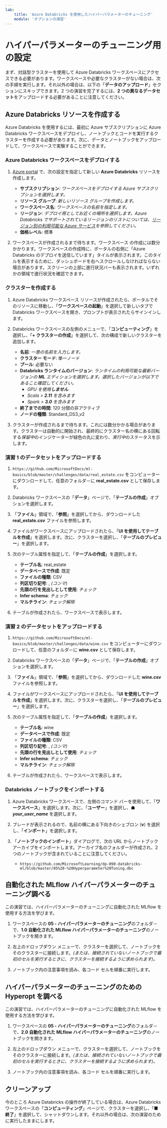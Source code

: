 ```yaml
---
lab:
    title: 'Azure Databricks を使用したハイパーパラメーターのチューニング'
    module: 'オプションの演習'
---
```


# ハイパーパラメーターのチューニング用の設定

まず、対話型クラスターを使用して Azure Databricks ワークスペースにアクセスできる必要があります。ワークスペースや必要なクラスターがない場合は、次の手順を実行します。それ以外の場合は、以下の「**データのアップロード**」セクションにスキップできます。2 つの演習を完了するには、**2 つの異なるデータセット**をアップロードする必要があることに注意してください。

## Azure Databricks リソースを作成する

Azure Databricks を使用するには、最初に Azure サブスクリプションに Azure Databricks ワークスペースをデプロイし、ノートブックとコードを実行するクラスターを作成する必要があります。次に、データとノートブックをアップロードして、ワークスペースで実験することができます。

### Azure Databricks ワークスペースをデプロイする

1. [Azure portal](https://portal.azure.com) で、次の設定を指定して新しい **Azure Databricks** リソースを作成します。
   - **サブスクリプション**: *ワークスペースをデプロイする Azure サブスクリプションを選択します。*
   - **リソース グループ**: *新しいリソース グループを作成します。*
   - **ワークスペース名**: *ワークスペースの名前を指定します。*
   - **リージョン**: *デプロイ用としてお近くの場所を選択します。Azure Databricks でサポートされているリージョンのリストについては、[リージョン別の利用可能な Azure サービス](https://azure.microsoft.com/regions/services/)を参照してください。*
   - **価格レベル**: 標準

1. ワークスペースが作成されるまで待ちます。ワークスペース の作成には数分かかります。ワークスペースの作成時に、ポータルの右側に「Azure Databricks のデプロイを送信しています」タイルが表示されます。このタイルを表示するために、ダッシュボードを右へスクロールしなければならない場合があります。スクリーンの上部に進行状況バーも表示されます。いずれかの領域で進行状況を確認できます。

### クラスターを作成する

1. Azure Databricks ワークスペース リソースが作成されたら、ポータルでそのリソースに移動し、「**ワークスペースの起動**」を選択して新しいタブで Databricks ワークスペースを開き、プロンプトが表示されたらサインインします。

1. Databricks ワークスペースの左側のメニューで、「**コンピューティング**」を選択し、「**+ クラスターの作成**」を選択して、次の構成で新しいクラスターを追加します。
   - **名前**: *一意の名前を入力します。*
   - **クラスター モード**: 単一ノード
   - **プール**: 必要ない
   - **Databricks ランタイムのバージョン**: *ランタイムの利用可能な最新バージョンの **ML** エディションを選択します。選択したバージョンが以下であること確認してください。*
      - *GPU を使用**しません***
      - *Scala > **2.11** を含みます*
      - *Spark > **3.0** を含みます*
   - **終了までの時間**: 120 分間の非アクティブ
   - **ノードの種類**: Standard_DS3_v2

1. クラスターが作成されるまで待ちます。これには数分かかる場合があります。クラスターは自動的に開始され、最終的にクラスター名の横にある回転する*保留中*のインジケーターが緑色の丸に変わり、*実行中*のステータスを示します。

### 演習 1 のデータセットをアップロードする

1. `https://github.com/MicrosoftDocs/ml-basics/blob/master/challenges/data/real_estate.csv` をコンピューターにダウンロードして、任意のフォルダ－に **real_estate.csv** として保存します。

1. Databricks ワークスペースの「**データ**」ページで、「**テーブルの作成**」オプションを選択します。

1. 「**ファイル**」領域で、「**参照**」を選択してから、ダウンロードした **real_estate.csv** ファイルを参照します。

1. ファイルがワークスペースにアップロードされたら、「**UI を使用してテーブルを作成**」を選択します。次に、クラスターを選択し、「**テーブルのプレビュー**」を選択します。

1. 次のテーブル属性を指定して、「**テーブルの作成**」を選択します。

    - **テーブル名**: real_estate
    - **データベースで作成**: 既定
    - **ファイルの種類**: CSV
    - **列区切り記号**: , *(コンマ)*
    - **先頭の行を見出しとして使用**: *チェック*
    - **Infer schema**: *チェック*
    - **マルチライン**: *チェック解除*

1. テーブルが作成されたら、ワークスペースで表示します。

### 演習 2 のデータセットをアップロードする

1. `https://github.com/MicrosoftDocs/ml-basics/blob/master/challenges/data/wine.csv` をコンピューターにダウンロードして、任意のフォルダ－に **wine.csv** として保存します。

1. Databricks ワークスペースの「**データ**」ページで、「**テーブルの作成**」オプションを選択します。

1. 「**ファイル**」領域で、「**参照**」を選択してから、ダウンロードした **wine.csv** ファイルを参照します。

1. ファイルがワークスペースにアップロードされたら、「**UI を使用してテーブルを作成**」を選択します。次に、クラスターを選択し、「**テーブルのプレビュー**」を選択します。

1. 次のテーブル属性を指定して、「**テーブルの作成**」を選択します。

    - **テーブル名**: wine
    - **データベースで作成**: 既定
    - **ファイルの種類**: CSV
    - **列区切り記号**: , *(コンマ)*
    - **先頭の行を見出しとして使用**: *チェック*
    - **Infer schema**: *チェック*
    - **マルチライン**: *チェック解除*

1. テーブルが作成されたら、ワークスペースで表示します。

### Databricks ノートブックをインポートする

1. Azure Databricks ワークスペースで、左側のコマンド バーを使用して、「**ワークスペース**」を選択します。次に、「**ユーザー**」を選択し、**&#9751; *your_user_name*** を選択します。

1. ブレードが表示されるので、名前の横にある下向きのシェブロン (**v**) を選択し、「**インポート**」を選択します。

1. 「**ノートブックのインポート**」ダイアログで、次の URL からノートブック アーカイブをインポートします。アーカイブ名のフォルダーが作成され、2 つのノートブックが含まれていることに注意してください。
   - `https://github.com/MicrosoftLearning/dp-090-databricks-ml/blob/master/05%20-%20Hyperparameter%20Tuning.dbc`

## 自動化された MLflow ハイパーパラメーターのチューニング調べる

この演習では、ハイパーパラメーターのチューニングに自動化された MLflow を使用する方法を学びます。

1. ワークスペースの **05 - ハイパーパラメーターのチューニング**のフォルダ－で、**1.0 自動化された MLflow ハイパーパラメーターのチューニング**のノートブックを開きます。

1. 左上のドロップダウン メニューで、クラスターを選択して、ノートブックをそのクラスターに接続します。*(または、接続されていないノートブックで最初のセルを実行するときに、クラスターを接続するように求められます)。*

1. ノートブック内の注意事項を読み、各コード セルを順番に実行します。

## ハイパーパラメーターのチューニングのための Hyperopt を調べる

この演習では、ハイパーパラメーターのチューニングに自動化された MLflow を使用する方法を学びます。

1. ワークスペースの **05 - ハイパーパラメーターのチューニング**のフォルダ－で、**2.0 自動化された MLflow ハイパーパラメーターのチューニング**のノートブックを開きます。

1. 左上のドロップダウン メニューで、クラスターを選択して、ノートブックをそのクラスターに接続します。*(または、接続されていないノートブックで最初のセルを実行するときに、クラスターを接続するように求められます)。*

1. ノートブック内の注意事項を読み、各コード セルを順番に実行します。

## クリーンアップ

今のところ Azure Databricks の操作が終了している場合は、Azure Databricks ワークスペースの「**コンピューティング**」ページで、クラスターを選択し、「**&#9632;終了**」を選択して、シャットダウンします。それ以外の場合は、次の演習のために実行したままにします。
